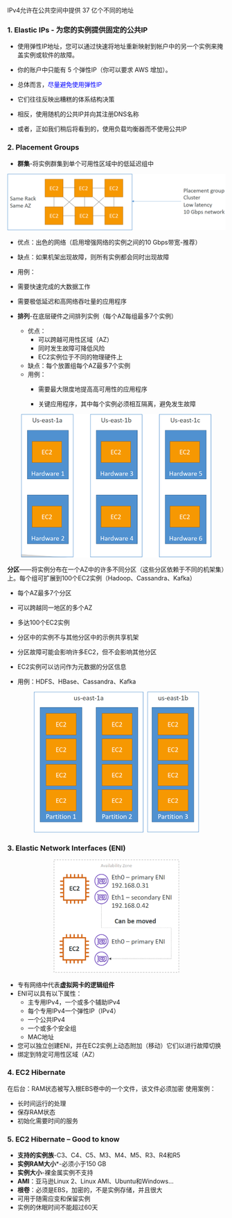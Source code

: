 IPv4允许在公共空间中提供 37 亿个不同的地址

### 1. Elastic IPs - 为您的实例提供固定的公共IP

- 使用弹性IP地址，您可以通过快速将地址重新映射到帐户中的另一个实例来掩盖实例或软件的故障。

- 你的账户中只能有 5 个弹性IP（你可以要求 AWS 增加）。

- 总体而言，<font color=blue>尽量避免使用弹性IP</font>

- 它们往往反映出糟糕的体系结构决策

- 相反，使用随机的公共IP并向其注册DNS名称

- 或者，正如我们稍后将看到的，使用负载均衡器而不使用公共IP

### 2. Placement Groups

- **群集**-将实例群集到单个可用性区域中的低延迟组中
<center><img src="pg.png" style="zoom:60%"/></center>

- 优点：出色的网络（启用增强网络的实例之间的10 Gbps带宽-推荐）
- 缺点：如果机架出现故障，则所有实例都会同时出现故障
- 用例：
- 需要快速完成的大数据工作

- 需要极低延迟和高网络吞吐量的应用程序

- **排列**-在底层硬件之间排列实例（每个AZ每组最多7个实例）
  - 优点：
    - 可以跨越可用性区域（AZ）
    - 同时发生故障可降低风险
    - EC2实例位于不同的物理硬件上
  - 缺点：每个放置组每个AZ最多7个实例
  - 用例：
      - 需要最大限度地提高高可用性的应用程序
      
      - 关键应用程序，其中每个实例必须相互隔离，避免发生故障


<center><img src="partition.png" style="zoom:57%"/></center>

**分区**——将实例分布在一个AZ中的许多不同分区（这些分区依赖于不同的机架集）上。每个组可扩展到100个EC2实例（Hadoop、Cassandra、Kafka）

- 每个AZ最多7个分区

- 可以跨越同一地区的多个AZ

- 多达100个EC2实例

- 分区中的实例不与其他分区中的示例共享机架

- 分区故障可能会影响许多EC2，但不会影响其他分区

- EC2实例可以访问作为元数据的分区信息

- 用例：HDFS、HBase、Cassandra、Kafka

<center><img src="partition2.png" style="zoom:58%"/></center>

### 3. Elastic Network Interfaces (ENI)

<center><img src="eni.png" style="zoom:57%"/></center>

- 专有网络中代表**虚拟网卡的逻辑组件**
- ENI可以具有以下属性：
  - 主专用IPv4，一个或多个辅助IPv4
  - 每个专用IPv4一个弹性IP（IPv4）
  - 一个公共IPv4
  - 一个或多个安全组
  - MAC地址
- 您可以独立创建ENI，并在EC2实例上动态附加（移动）它们以进行故障切换
- 绑定到特定可用性区域（AZ）

### 4. EC2 Hibernate
在后台：RAM状态被写入根EBS卷中的一个文件，该文件必须加密
使用案例：

- 长时间运行的处理
- 保存RAM状态
- 初始化需要时间的服务

### 5. EC2 Hibernate – Good to know

- **支持的实例族**-C3、C4、C5、M3、M4、M5、R3、R4和R5
- **实例RAM大小***-必须小于150 GB
- **实例大小**-裸金属实例不支持
- **AMI**：亚马逊Linux 2、Linux AMI、Ubuntu和Windows…
- **根卷**：必须是EBS，加密的，不是实例存储，并且很大
- 可用于随需应变和保留实例
- 实例的休眠时间不能超过60天

